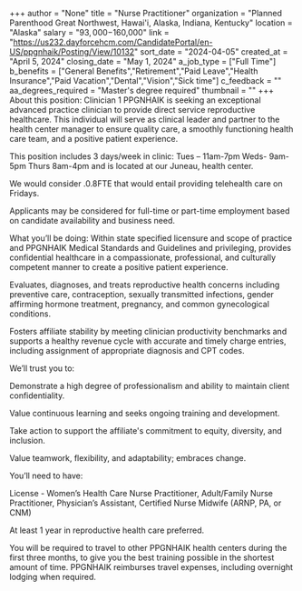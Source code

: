 +++
author = "None"
title = "Nurse Practitioner"
organization = "Planned Parenthood Great Northwest, Hawai'i, Alaska, Indiana, Kentucky"
location = "Alaska"
salary = "$93,000-$160,000"
link = "https://us232.dayforcehcm.com/CandidatePortal/en-US/ppgnhaik/Posting/View/10132"
sort_date = "2024-04-05"
created_at = "April 5, 2024"
closing_date = "May 1, 2024"
a_job_type = ["Full Time"]
b_benefits = ["General Benefits","Retirement","Paid Leave","Health Insurance","Paid Vacation","Dental","Vision","Sick time"]
c_feedback = ""
aa_degrees_required = "Master's degree required"
thumbnail = ""
+++
About this position: Clinician 1
PPGNHAIK is seeking an exceptional advanced practice clinician to provide direct service reproductive healthcare. This individual will serve as clinical leader and partner to the health center manager to ensure quality care, a smoothly functioning health care team, and a positive patient experience. 

This position includes 3 days/week in clinic: Tues – 11am-7pm Weds- 9am-5pm Thurs 8am-4pm and is located at our Juneau, health center.

We would consider .0.8FTE that would entail providing telehealth care on Fridays.

Applicants may be considered for full-time or part-time employment based on candidate availability and business need.

What you’ll be doing:
Within state specified licensure and scope of practice and PPGNHAIK Medical Standards and Guidelines and privileging, provides confidential healthcare in a compassionate, professional, and culturally competent manner to create a positive patient experience.

Evaluates, diagnoses, and treats reproductive health concerns including preventive care, contraception, sexually transmitted infections, gender affirming hormone treatment, pregnancy, and common gynecological conditions.

Fosters affiliate stability by meeting clinician productivity benchmarks and supports a healthy revenue cycle with accurate and timely charge entries, including assignment of appropriate diagnosis and CPT codes.  

We’ll trust you to:

Demonstrate a high degree of professionalism and ability to maintain client confidentiality.

Value continuous learning and seeks ongoing training and development.    

Take action to support the affiliate's commitment to equity, diversity, and inclusion. 

Value teamwork, flexibility, and adaptability; embraces change.  

 You’ll need to have:

License - Women’s Health Care Nurse Practitioner, Adult/Family Nurse Practitioner, Physician’s Assistant, Certified Nurse Midwife (ARNP, PA, or CNM) 

At least 1 year in reproductive health care preferred.

You will be required to travel to other PPGNHAIK health centers during the first three months, to give you the best training possible in the shortest amount of time. PPGNHAIK reimburses travel expenses, including overnight lodging when required. 